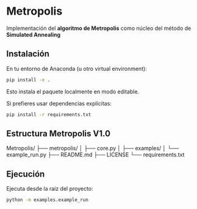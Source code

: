 # Metropolis

Implementación del **algoritmo de Metropolis** como núcleo del método de **Simulated Annealing**


## Instalación

En tu entorno de Anaconda (u otro virtual environment):

```bash
pip install -e .
```
Esto instala el paquete localmente en modo editable.

Si prefieres usar dependencias explícitas:

```bash
pip install -r requirements.txt
```

## Estructura Metropolis V1.0

Metropolis/
├── metropolis/
│   ├── core.py
│ 
├── examples/
│   └── example_run.py
├── README.md
├── LICENSE
└── requirements.txt


## Ejecución

Ejecuta desde la raíz del proyecto:

```bash
python -m examples.example_run
```